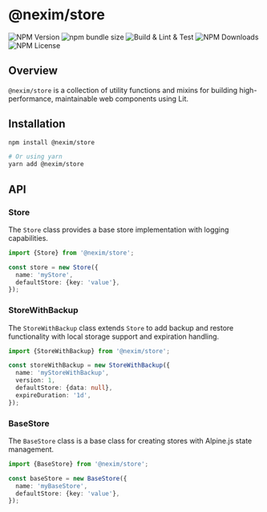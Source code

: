# @nexim/store

![NPM Version](https://img.shields.io/npm/v/%40nexim%2Fstore)
![npm bundle size](https://img.shields.io/bundlephobia/min/%40nexim%2Fstore)
![Build & Lint & Test](https://github.com/the-nexim/nanolib/actions/workflows/build-lint-test.yaml/badge.svg)
![NPM Downloads](https://img.shields.io/npm/dm/%40nexim%2Fstore)
![NPM License](https://img.shields.io/npm/l/%40nexim%2Fstore)

## Overview

`@nexim/store` is a collection of utility functions and mixins for building high-performance, maintainable web components using Lit.

## Installation

```sh
npm install @nexim/store

# Or using yarn
yarn add @nexim/store
```

## API

### Store

The `Store` class provides a base store implementation with logging capabilities.

```ts
import {Store} from '@nexim/store';

const store = new Store({
  name: 'myStore',
  defaultStore: {key: 'value'},
});
```

### StoreWithBackup

The `StoreWithBackup` class extends `Store` to add backup and restore functionality with local storage support and expiration handling.

```ts
import {StoreWithBackup} from '@nexim/store';

const storeWithBackup = new StoreWithBackup({
  name: 'myStoreWithBackup',
  version: 1,
  defaultStore: {data: null},
  expireDuration: '1d',
});
```

### BaseStore

The `BaseStore` class is a base class for creating stores with Alpine.js state management.

```ts
import {BaseStore} from '@nexim/store';

const baseStore = new BaseStore({
  name: 'myBaseStore',
  defaultStore: {key: 'value'},
});
```
